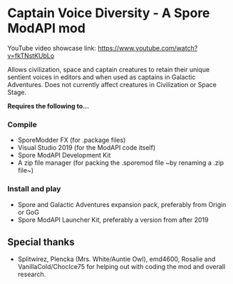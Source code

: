 # Captain Voice Diversity - A Spore ModAPI mod
YouTube video showcase link: https://www.youtube.com/watch?v=fkTNstKUbLo

Allows civilization, space and captain creatures to retain their unique sentient voices in editors and when used as captains in Galactic Adventures. Does not currently affect creatures in Civilization or Space Stage.

**Requires the following to...**
### Compile
* SporeModder FX (for .package files)
* Visual Studio 2019 (for the ModAPI code itself)
* Spore ModAPI Development Kit
* A zip file manager (for packing the .sporemod file ~by renaming a .zip file~)

### Install and play
* Spore and Galactic Adventures expansion pack, preferably from Origin or GoG
* Spore ModAPI Launcher Kit, preferably a version from after 2019

## Special thanks
* Splitwirez, Plencka (Mrs. White/Auntie Owl), emd4600, Rosalie and VanillaCold/ChocIce75 for helping out with coding the mod and overall research.
